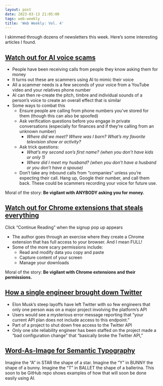 ```yaml
---
layout: post
date: 2023-03-13 21:05:00
tags: web-weekly
title: 'Web Weekly: Vol. 4'
---
```


I skimmed through dozens of newsletters this week. Here’s some interesting articles I found.

## [Watch out for AI voice scams](https://www.washingtonpost.com/technology/2023/03/05/ai-voice-scam/)

- People have been receiving calls from people they know asking them for money
- It turns out these are scammers using AI to mimic their voice
- All a scammer needs is a few seconds of your voice from a YouTube video and your relatives phone number
- AI can then re-create the pitch, timbre and individual sounds of a person’s voice to create an overall effect that is similar
- Some ways to combat this
    - Ensure people are calling from phone numbers you’ve stored for them (though this can also be spoofed)
    - Ask verification questions before you engage in private conversations (especially for finances and if they’re calling from an unknown number)
        - *Where did we meet? Where was I born? What’s my favorite television show or activity?*
    - Ask trick questions:
        - *What’s my second son’s first name? (when you don’t have kids or only 1)*
        - *Where did I meet my husband? (when you don’t have a husband or you don’t have a spouse)*
    - Don’t take any inbound calls from “companies” unless you’re expecting their call. Hang up, Google their number, and call them back. These could be scammers recording your voice for future use.

Moral of the story: **Be vigilant with ANYBODY asking you for money.**

## [Watch out for **Chrome extensions that steals everything**](https://mattfrisbie.substack.com/p/spy-chrome-extension)

Click “Continue Reading” when the signup pop up appears

- The author goes through an exercise where they create a Chrome extension that has full access to your browser. And I mean FULL!
- Some of the more scary permissions include:
    - Read and modify data you copy and paste
    - Capture content of your screen
    - Manage your downloads

Moral of the story: **Be vigilant with Chrome extensions and their permissions.**

## [How a single engineer brought down Twitter](https://www.theverge.com/2023/3/6/23627875/twitter-outage-how-it-happened-engineer-api-shut-down)

- Elon Musk’s steep layoffs have left Twitter with so few engineers that only one person was on a major project involving the platform’s API
- Users would see a mysterious error message reporting that “your current API plan does not include access to this endpoint.”
- Part of a project to shut down free access to the Twitter API
- Only one site reliability engineer has been staffed on the project made a “bad configuration change” that “basically broke the Twitter API,”

## [Word-As-Image for Semantic Typography](https://wordasimage.github.io/Word-As-Image-Page)

Imagine the “A” in STAR the shape of a star. Imagine the “Y” in BUNNY the shape of a bunny. Imagine the “T” in BALLET the shape of a ballerina. This soon to be GitHub repo shows examples of how that will soon be done easily using AI.
